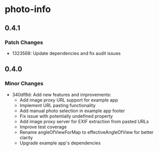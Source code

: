 # photo-info

## 0.4.1

### Patch Changes

- 1323568: Update dependencies and fix audit issues

## 0.4.0

### Minor Changes

- 340df8d: Add new features and improvements:
  - Add image proxy URL support for example app
  - Implement URL pasting functionality
  - Add manual photo selection in example app footer
  - Fix issue with potentially undefined property
  - Add image proxy server for EXIF extraction from pasted URLs
  - Improve test coverage
  - Rename angleOfViewForMap to effectiveAngleOfView for better clarity
  - Upgrade example app's dependencies
